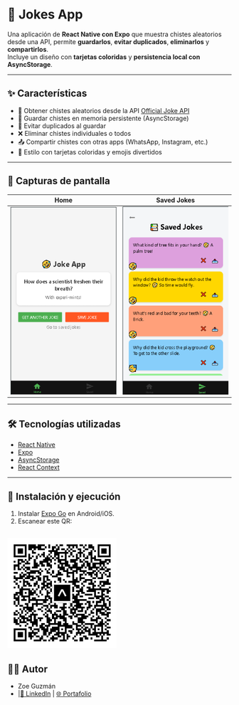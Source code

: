 # 🤣 Jokes App

Una aplicación de **React Native con Expo** que muestra chistes aleatorios desde una API, permite **guardarlos**, **evitar duplicados**, **eliminarlos** y **compartirlos**.  
Incluye un diseño con **tarjetas coloridas** y **persistencia local con AsyncStorage**.

---

## ✨ Características

- 🔀 Obtener chistes aleatorios desde la API [Official Joke API](https://github.com/15Dkatz/official_joke_api)  
- 💾 Guardar chistes en memoria persistente (AsyncStorage)  
- 🚫 Evitar duplicados al guardar  
- ❌ Eliminar chistes individuales o todos  
- 📤 Compartir chistes con otras apps (WhatsApp, Instagram, etc.)  
- 🎨 Estilo con tarjetas coloridas y emojis divertidos  

---

## 📸 Capturas de pantalla

| Home | Saved Jokes |
|------|-------------|
| ![Home Screenshot](./assets/screenshots/home.png) | ![Saved Screenshot](./assets/screenshots/saved.png) |

---

## 🛠️ Tecnologías utilizadas

- [React Native](https://reactnative.dev/)  
- [Expo](https://expo.dev/)  
- [AsyncStorage](https://docs.expo.dev/versions/latest/sdk/async-storage/)  
- [React Context](https://reactjs.org/docs/context.html)  

---

## 🚀 Instalación y ejecución


 1. Instalar [Expo Go](https://expo.dev/client) en Android/iOS.
 2. Escanear este QR:

![QR](./assets/screenshots/qr.png)
---
## 👩‍💻 Autor

- Zoe Guzmán
- |[💼 LinkedIn](https://www.linkedin.com/in/zoeg00) | [🌐 Portafolio](https://zoeguzman-portfolio.vercel.app/)
